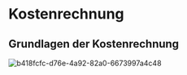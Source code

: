 # Kostenrechnung

## Grundlagen der Kostenrechnung

![b418fcfc-d76e-4a92-82a0-6673997a4c48](file:///C:/Users/bsulj/Pictures/Typedown/b418fcfc-d76e-4a92-82a0-6673997a4c48.png)
